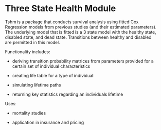 # Three State Health Module 

Tshm is a package that conducts survival analysis using fitted Cox Regression models from previous
studies (and their estimated parameters). The underlying model that is fitted is a 3 state 
model with the healthy state, disabled state, and dead state. Transitions between healthy and disabled
are permitted in this model. 

Functionality includes:

* deriving transition probability matrices from parameters provided for a certain set 
of individual characteristics

* creating life table for a type of individual

* simulating lifetime paths 

* returning key statistics regarding an individuals lifetime

Uses:

* mortality studies

* application in insurance and pricing

